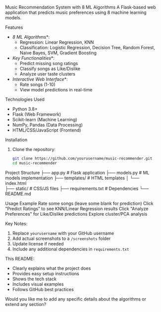  Music Recommendation System with 8 ML Algorithms
 A Flask-based web application that predicts music preferences using 8 machine learning models.

 Features

- *8 ML Algorithms**:
  - Regression: Linear Regression, KNN
  - Classification: Logistic Regression, Decision Tree, Random Forest, Naive Bayes, SVM, Gradient Boosting
- *Key Functionalities**:
  - Predict missing song ratings
  - Classify songs as Like/Dislike
  - Analyze user taste clusters
- *Interactive Web Interface**:
  - Rate songs (1-10)
  - View model predictions in real-time

Technologies Used

- Python 3.8+
- Flask (Web Framework)
- Scikit-learn (Machine Learning)
- NumPy, Pandas (Data Processing)
- HTML/CSS/JavaScript (Frontend)

 Installation

1. Clone the repository:
   ```bash
   git clone https://github.com/yourusername/music-recommender.git
   cd music-recommender

Project Structure
   ├── app.py                # Flask application
├── models.py             # ML models implementation
├── templates/            # HTML templates
│   └── index.html        
├── static/               # CSS/JS files
├── requirements.txt      # Dependencies
└── README.md

Usage Example
Rate some songs (leave some blank for prediction)
Click "Predict Ratings" to see KNN/Linear Regression results
Click "Analyze Preferences" for Like/Dislike predictions
Explore cluster/PCA analysis

Key Notes:
1. Replace `yourusername` with your GitHub username
2. Add actual screenshots to a `/screenshots` folder
3. Update license if needed
4. Include any additional dependencies in `requirements.txt`

This README:
- Clearly explains what the project does
- Provides easy setup instructions
- Shows the tech stack
- Includes visual examples
- Follows GitHub best practices

Would you like me to add any specific details about the algorithms or extend any section?
